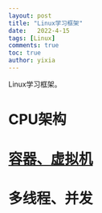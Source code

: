 ```yaml
---
layout: post
title: "Linux学习框架"
date:   2022-4-15
tags: [Linux]
comments: true
toc: true
author: yixia
---
```


Linux学习框架。

<!-- more -->

# CPU架构
# [容器、虚拟机](https://yixia713.github.io/Docker%E5%AE%B9%E5%99%A8%E8%99%9A%E6%8B%9F%E6%9C%BA/)
# 多线程、并发
